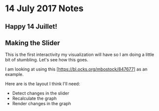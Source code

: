 # 14 July 2017 Notes

## Happy 14 Juillet!

## Making the Slider

This is the first interactivity my visualization will have so I am doing a little bit of stumbling.  Let's see how this goes.

I am looking at using this [https://bl.ocks.org/mbostock/847677] as an example.

Here are is the layout I think I'll need:
- Detect changes in the slider
- Recalculate the graph
- Render changes in the graph
